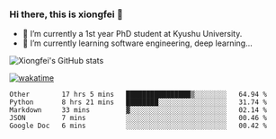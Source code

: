 ### Hi there, this is xiongfei 👋


- 🔭 I’m currently a 1st year PhD student at Kyushu University.
- 🌱 I’m currently learning software engineering, deep learning...

<!--
**Toma62299781/Toma62299781** is a ✨ _special_ ✨ repository because its `README.md` (this file) appears on your GitHub profile.
Here are some ideas to get you started:
-->

![Xiongfei's GitHub stats](https://github-readme-stats.vercel.app/api?username=Toma62299781)


[![wakatime](https://wakatime.com/badge/user/9e8d5516-d162-43e7-9563-87295d455a71.svg)](https://wakatime.com/@9e8d5516-d162-43e7-9563-87295d455a71)

<!--START_SECTION:waka-->
```text
Other        17 hrs 5 mins   ████████████████▒░░░░░░░░   64.94 % 
Python       8 hrs 21 mins   ████████░░░░░░░░░░░░░░░░░   31.74 % 
Markdown     33 mins         ▓░░░░░░░░░░░░░░░░░░░░░░░░   02.14 % 
JSON         7 mins          ░░░░░░░░░░░░░░░░░░░░░░░░░   00.46 % 
Google Doc   6 mins          ░░░░░░░░░░░░░░░░░░░░░░░░░   00.42 % 
```
<!--END_SECTION:waka-->


